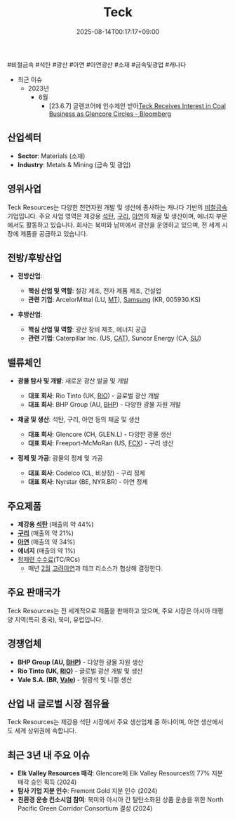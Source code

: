 ﻿---
title: "Teck"
date: 2025-08-14T00:17:17+09:00
lastmod: 2025-08-14T00:17:17+09:00
type: docs
sidebar:
  open: true
weight: 857
---
<div style="display:none">
  <meta property="article:published_time" content="2025-08-13T15:17:17Z" />
  <meta property="article:modified_time" content="2025-08-13T15:17:17Z" />
</div>
#비철금속 #석탄 #광산 #아연 #아연광산 #소재 #금속및광업 #캐나다

- 최근 이슈
	- 2023년
		- 6월
			- [23.6.7] 글렌코어에 인수제안 받아[Teck Receives Interest in Coal Business as Glencore Circles - Bloomberg](https://www.bloomberg.com/news/articles/2023-06-06/teck-receives-proposals-for-its-coal-business-as-glencore-looms?cmpid%3D=socialflow-twitter-energy&utm_campaign=socialflow-organic&utm_medium=social&utm_content=energy&utm_source=twitter)

## 산업섹터

- **Sector**: Materials (소재)
- **Industry**: Metals & Mining (금속 및 광업)

## 영위사업

Teck Resources는 다양한 천연자원 개발 및 생산에 종사하는 캐나다 기반의 [비철금속](/industry-study/비철금속/)기업입니다. 주요 사업 영역은 제강용 [석탄](/industry-study/석탄/), [구리](/industry-study/2산업원자재-산업1비철금속-비철금속-귀금속구리/), [아연](/industry-study/아연/)의 채굴 및 생산이며, 에너지 부문에서도 활동하고 있습니다. 회사는 북미와 남미에서 광산을 운영하고 있으며, 전 세계 시장에 제품을 공급하고 있습니다.

## 전방/후방산업

- **전방산업**:
    
    - **핵심 산업 및 역할**: 철강 제조, 전자 제품 제조, 건설업
    - **관련 기업**: ArcelorMittal (LU, [MT](/company-analysis/mt/)), [Samsung](/industry-study/samsung/) (KR, 005930.KS)
    
- **후방산업**:
    
    - **핵심 산업 및 역할**: 광산 장비 제조, 에너지 공급
    - **관련 기업**: Caterpillar Inc. (US, [CAT](/company-analysis/cat/)), Suncor Energy (CA, [SU](/company-analysis/su/))

## 밸류체인

- **광물 탐사 및 개발**: 새로운 광산 발굴 및 개발
    
    - **대표 회사**: Rio Tinto (UK, [RIO](/company-analysis/rio/)) - 글로벌 광산 개발
    - **대표 회사**: BHP Group (AU, [BHP](/company-analysis/bhp/)) - 다양한 광물 자원 개발
    
- **채굴 및 생산**: 석탄, 구리, 아연 등의 채굴 및 생산
    
    - **대표 회사**: Glencore (CH, GLEN.L) - 다양한 광물 생산
    - **대표 회사**: Freeport-McMoRan (US, [FCX](/company-analysis/fcx/)) - 구리 생산
    
- **정제 및 가공**: 광물의 정제 및 가공
    
    - **대표 회사**: Codelco (CL, 비상장) - 구리 정제
    - **대표 회사**: Nyrstar (BE, NYR.BR) - 아연 정제

## 주요제품

- **제강용 [석탄](/industry-study/석탄/)** (매출의 약 44%)
- **[구리](/industry-study/2산업원자재-산업1비철금속-비철금속-귀금속구리/)** (매출의 약 21%)
- **[아연](/industry-study/아연/)** (매출의 약 34%)
- **에너지** (매출의 약 1%)
- [정제련 수수료](/industry-study/정제련-수수료/)(TC/RCs)
	- 매년 [2월](/industry-study/2월/) [고려아연](/industry-study/고려아연/)과 테크 리소스가 협상해 결정한다.

## 주요 판매국가

Teck Resources는 전 세계적으로 제품을 판매하고 있으며, 주요 시장은 아시아 태평양 지역(특히 중국), 북미, 유럽입니다.

## 경쟁업체

- **BHP Group (AU, [BHP](/company-analysis/bhp/))** - 다양한 광물 자원 생산
- **Rio Tinto (UK, [RIO](/company-analysis/rio/))** - 글로벌 광산 개발 및 생산
- **Vale S.A. (BR, [Vale](/company-analysis/vale/))** - 철광석 및 니켈 생산

## 산업 내 글로벌 시장 점유율

Teck Resources는 제강용 석탄 시장에서 주요 생산업체 중 하나이며, 아연 생산에서도 세계 상위권에 속합니다.

## 최근 3년 내 주요 이슈

- **Elk Valley Resources 매각**: Glencore에 Elk Valley Resources의 77% 지분 매각 승인 획득 (2024)
- **탐사 기업 지분 인수**: Fremont Gold 지분 인수 (2024)
- **친환경 운송 컨소시엄 참여**: 북미와 아시아 간 탈탄소화된 상품 운송을 위한 North Pacific Green Corridor Consortium 결성 (2024)
